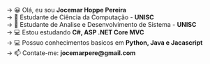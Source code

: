 <div>
  <p>-> 😀 Olá, eu sou <strong>Jocemar Hoppe Pereira</strong></br>
     -> 📗 Estudante de Ciência da Computação - <strong>UNISC</strong></br>
     -> 📘 Estudante de Analise e Desenvolvimento de Sistema - <strong>UNISC</strong></br>
     -> 💻 Estou estudando <strong>C#, ASP .NET Core MVC</strong></br>
     -> 💻 Possuo conhecimentos basicos em <strong>Python, Java e Jacascript</strong></br>
     -> 📫 Contate-me: <strong>jocemarpere@gmail.com</strong></p>
</div>
